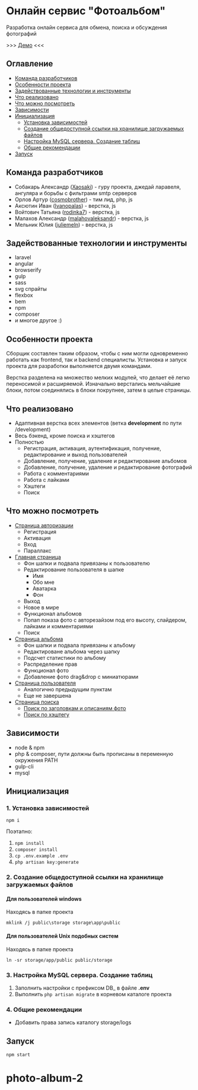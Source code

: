 # Онлайн сервис "Фотоальбом"
Разработка онлайн сервиса для обмена, поиска и обсуждения фотографий

\>>> [Демо](http://photoalbum.oarth.ru/) <<<

## Оглавление
* [Команда разработчиков](#collaborators)
* [Особенности проекта](#features)
* [Задействованные технологии и инструменты](#tech-and-tools)
* [Что реализовано](#done)
* [Что можно посмотреть](#to-look)
* [Зависимости](#dependence)
* [Инициализация](#init)
  * [Установка зависимостей](#install-dependencies)
  * [Создание общедоступной ссылки на хранилище загружаемых файлов](#link-to-storage)
  * [Настройка MySQL сервера. Создание таблиц](#mysql)
  * [Общие рекомендации](#common)
* [Запуск](#run)

## <a name="collaborators"></a> Команда разработчиков
* Собакарь Александр ([Xaosaki](https://github.com/Xaosaki)) - гуру проекта, джедай ларавеля, ангуляра и борьбы с фильтрами smtp серверов
* Орлов Артур ([cosmobrother](https://github.com/cosmobrother)) - тим лид, php, js
* Аксютин Иван ([Ivanopalas](https://github.com/Ivanopalas)) - верстка, js
* Войтович Татьяна ([rodinka7](https://github.com/rodinka7)) - верстка, js
* Малахов Александр ([malahovaleksandr](https://github.com/malahovaleksandr)) - верстка, js
* Мельник Юлия ([juliemeln](https://github.com/juliemeln)) - верстка, js

## <a name="tech-and-tools"></a> Задействованные технологии и инструменты
* laravel
* angular
* browserify
* gulp
* sass
* svg спрайты
* flexbox
* bem
* npm
* composer
* и многое другое :)

## <a name="features"></a> Особенности проекта
Сборщик составлен таким образом, чтобы с ним могли одновременно работать как frontend, так и backend 
специалисты. Установка и запуск проекта для разработки выполняется двумя командами.

Верстка разделена на множество мелких модулей, что делает её легко переносимой и расширяемой. Изначально
верстались мельчайшие блоки, потом соединялись в блоки покрупнее, затем в целые страницы.

## <a name="done"></a> Что реализовано
* Адаптивная верстка всех элементов (ветка **development** по пути /development)
* Весь бэкенд, кроме поиска и хэштегов
* Полностью
  * Регистрация, активация, аутентификация, получение, редактирование и выход пользователей
  * Добавление, получение, удаление и редактирование альбомов
  * Добавление, получение, удаление и редактирование фотографий
  * Работа с комментариями
  * Работа с лайками
  * Хэштеги
  * Поиск

## <a name="to-look"></a> Что можно посмотреть
* [Страница авторизации](http://photoalbum.oart.ga/login)
  * Регистрация
  * Активация
  * Вход
  * Параллакс
* [Главная страница](http://photoalbum.oart.ga/)
  * Фон шапки и подвала привязаны к пользователю
  * Редактирование пользователя в шапке
    * Имя
    * Обо мне
    * Аватарка
    * Фон
  * Выход
  * Новое в мире
  * Функционал альбомов
  * Попап показа фото с авторезайзом под его высоту, слайдером, лайками и комментариями
  * Поиск
* [Страница альбома](http://photoalbum.oart.ga/#/album/2)
  * Фон шапки и подвала привязаны к альбому
  * Редактироване альбома через шапку
  * Подсчет статистики по альбому
  * Распределение прав
  * Функционал фото
  * Добавление фото drag&drop с миниатюрами
* [Страница пользователя](http://photoalbum.oart.ga/#/user/2)
  * Аналогично предыдущим пунктам
  * Еще не завершена
* [Страница поиска](http://photoalbum.oart.ga/#/search/Кот)
  * [Поиск по заголовкам и описаниям фото](http://photoalbum.oart.ga/#/search/Кот)
  * [Поиск по хэштегу](http://photoalbum.oart.ga/#/search/#котоллекция)

## <a name="dependence"></a> Зависимости
- node & npm
- php & composer, пути должны быть прописаны в переменную окружения PATH
- gulp-cli
- mysql

## <a name="init"></a> Инициализация
### <a name="install-dependencies"></a> 1. Установка зависимостей
`npm i`

Поэтапно:
1. `npm install`
2. `composer install`
3. `cp .env.example .env`
4. `php artisan key:generate`

### <a name="link-to-storage"></a> 2. Создание общедоступной ссылки на хранилище загружаемых файлов
#### Для пользователей windows
Находясь в папке проекта

`mklink /j public\storage storage\app\public`

#### Для пользователей Unix подобных систем
Находясь в папке проекта

`ln -sr storage/app/public public/storage`

### <a name="mysql"></a> 3. Настройка MySQL сервера. Создание таблиц
1. Заполнить настройки с префиксом DB_ в файле **.env**
2. Выполнить `php artisan migrate` в корневом каталоге проекта

### <a name="common"></a> 4. Общие рекомендации
* Добавить права запись каталогу storage/logs

## <a name="start"></a> Запуск
`npm start`

# photo-album-2
